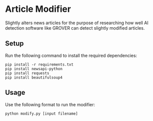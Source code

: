 # Article Modifier
Slightly alters news articles for the purpose of researching how well AI detection software like GROVER can detect slightly modified articles.

## Setup
Run the following command to install the required dependencies:
```
pip install -r requirements.txt
pip install newsapi-python
pip install requests
pip install beautifulsoup4
```

## Usage
Use the following format to run the modifier:
```
python modify.py [input filename]
```
